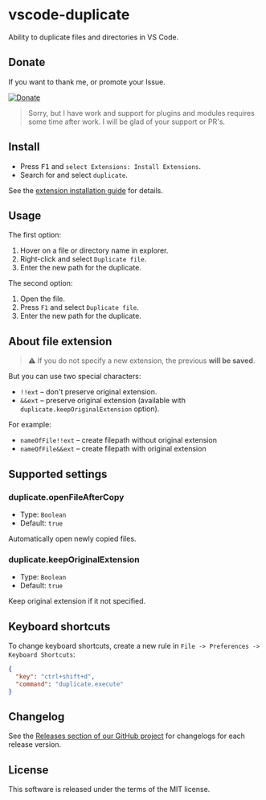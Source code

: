 # vscode-duplicate

Ability to duplicate files and directories in VS Code.

## Donate

If you want to thank me, or promote your Issue.

[![Donate](https://img.shields.io/badge/Donate-PayPal-green.svg)](https://paypal.me/mrmlnc)

> Sorry, but I have work and support for plugins and modules requires some time after work. I will be glad of your support or PR's.

## Install

* Press <kbd>F1</kbd> and `select Extensions: Install Extensions`.
* Search for and select `duplicate`.

See the [extension installation guide](https://code.visualstudio.com/docs/editor/extension-gallery) for details.

## Usage

The first option:

1. Hover on a file or directory name in explorer.
2. Right-click and select `Duplicate file`.
3. Enter the new path for the duplicate.

The second option:

1. Open the file.
2. Press `F1` and select `Duplicate file`.
3. Enter the new path for the duplicate.

## About file extension

> :warning: If you do not specify a new extension, the previous **will be saved**.

But you can use two special characters:

* `!!ext` – don't preserve original extension.
* `&&ext` – preserve original extension (available with `duplicate.keepOriginalExtension` option).

For example:

* `nameOfFile!!ext` – create filepath without original extension
* `nameOfFile&&ext` – create filepath with original extension

## Supported settings

### duplicate.openFileAfterCopy

* Type: `Boolean`
* Default: `true`

Automatically open newly copied files.

### duplicate.keepOriginalExtension

* Type: `Boolean`
* Default: `true`

Keep original extension if it not specified.

## Keyboard shortcuts

To change keyboard shortcuts, create a new rule in `File -> Preferences -> Keyboard Shortcuts`:

```json
{
  "key": "ctrl+shift+d",
  "command": "duplicate.execute"
}
```

## Changelog

See the [Releases section of our GitHub project](https://github.com/mrmlnc/vscode-duplicate/releases) for changelogs for each release version.

## License

This software is released under the terms of the MIT license.
